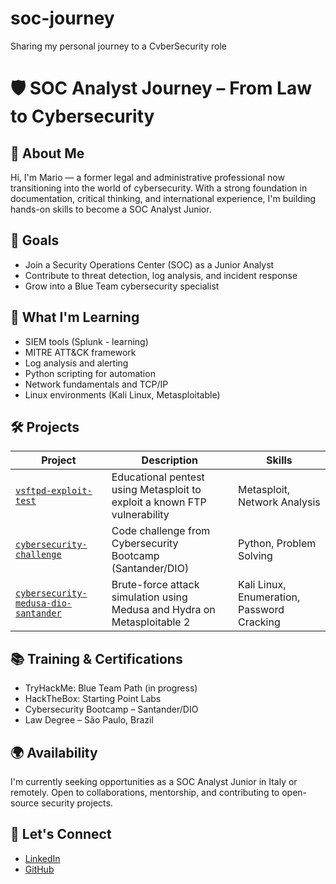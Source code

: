 # soc-journey
Sharing my personal journey to a CvberSecurity role

# 🛡️ SOC Analyst Journey – From Law to Cybersecurity

## 👋 About Me
Hi, I'm Mario — a former legal and administrative professional now transitioning into the world of cybersecurity. With a strong foundation in documentation, critical thinking, and international experience, I'm building hands-on skills to become a SOC Analyst Junior.

## 🎯 Goals
- Join a Security Operations Center (SOC) as a Junior Analyst
- Contribute to threat detection, log analysis, and incident response
- Grow into a Blue Team cybersecurity specialist

## 🧠 What I'm Learning
- SIEM tools (Splunk - learning)
- MITRE ATT&CK framework
- Log analysis and alerting
- Python scripting for automation
- Network fundamentals and TCP/IP
- Linux environments (Kali Linux, Metasploitable)

## 🛠️ Projects
| Project | Description | Skills |
|---------|-------------|--------|
| [`vsftpd-exploit-test`](https://github.com/mario7gs/vsftpd-exploit-test) | Educational pentest using Metasploit to exploit a known FTP vulnerability | Metasploit, Network Analysis |
| [`cybersecurity-challenge`](https://github.com/mario7gs/cybersecurity-challenge) | Code challenge from Cybersecurity Bootcamp (Santander/DIO) | Python, Problem Solving |
| [`cybersecurity-medusa-dio-santander`](https://github.com/mario7gs/cybersecurity-medusa-dio-santander) | Brute-force attack simulation using Medusa and Hydra on Metasploitable 2 | Kali Linux, Enumeration, Password Cracking |

## 📚 Training & Certifications
- TryHackMe: Blue Team Path (in progress)
- HackTheBox: Starting Point Labs
- Cybersecurity Bootcamp – Santander/DIO
- Law Degree – São Paulo, Brazil

## 🌍 Availability
I'm currently seeking opportunities as a SOC Analyst Junior in Italy or remotely. Open to collaborations, mentorship, and contributing to open-source security projects.

## 🤝 Let's Connect
- [LinkedIn](https://www.linkedin.com/in/mario-sega-m-s-g-simoes-2b480636b/)
- [GitHub](https://github.com/mario7gs)
